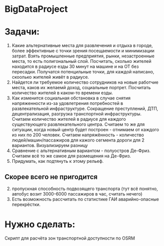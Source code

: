 # BigDataProject


# Задачи:

1. Какие альтернативные места для развлечения и отдыха в городе, более эффективные с точки зрения посещаемости и минимизации затрат. 
Взять промышленные предприятия, рынки, незастроенные места, то есть полигональный слой. Посчитать, сколько жителей находится в радиусе езды 30 минут на машине и на ОТ без пересадки. Получатся потенцильные точки, для каждой написано, скоолько жителей живёт в радиусе.
2. Найдется ли требуемое количество сотрудников на новые работчие места, каков их желаемй доход, социальные портрет. Посчитать количество жителей в каком-то времени езды.
3. Как изменится социальная обстановка в случае снятия напряженности из-за удовлетрения потребностей в развлекательной инфраструктуре. Сокращение преступлений, ДТП, децентрализация, разгрузка транспортной инфраструктуры.
Считаем количество жителей в радиусе для каждого существующего развлекательного центра. 
Считаем то же для ситуации, когда новый центр будет построен - отнимаем от каждого из них по 200 человек. Считаем напряжённость - количество людей/машин/пассажиров для кажого сегмента дороги для 2 вариантов. Визуализируем разницу
4. Сравнение с альтернативным вариантом - полуостров Де-Фриз.
Считаем всё то же самое для размещения на Де-Фриз.
5. Придумать, как подтянуть к этому рельеф. 

## Скорее всего не пригодится
2. пропускная способность подвозящего транспорта (тут всё понятно, автобус возит 3000-6000 пассажиров в час, считать нечего)
5. Есть возможность рассчитать по статистике ГАИ аварийно-опасные перекрёстки.

# Нужно сделать:
Скрипт для расчёта зон транспортной доступности по OSRM

